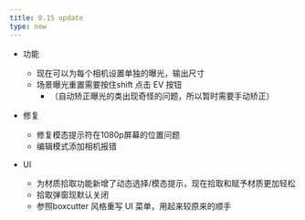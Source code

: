 ```yaml
---
title: 0.15 update
type: new
---
```


+ 功能
    + 现在可以为每个相机设置单独的曝光，输出尺寸
    + 场景曝光重置需要按住shift 点击 EV 按钮
        + （自动矫正曝光的类出现奇怪的问题，所以暂时需要手动矫正）

+ 修复
    + 修复模态提示符在1080p屏幕的位置问题
    + 编辑模式添加相机报错
    
+ UI
    + 为材质拾取功能新增了动态选择/模态提示，现在拾取和赋予材质更加轻松
    + 拾取弹窗现默认关闭
    + 参照boxcutter 风格重写 UI 菜单，用起来较原来的顺手
